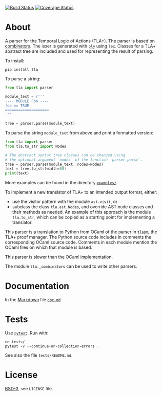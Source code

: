 [![Build Status][build_img]][travis]
[![Coverage Status][coverage]][coveralls]


About
=====

A parser for the Temporal Logic of Actions (TLA+). The parser is based on
[combinators](https://en.wikipedia.org/wiki/Parser_combinator).
The lexer is generated with [`ply`](https://pypi.org/project/ply)
using `lex`. Classes for a TLA+ abstract tree are included and used for
representing the result of parsing.

To install:

```
pip install tla
```

To parse a string:

```python
from tla import parser

module_text = r'''
---- MODULE Foo ----
foo == TRUE
====================
'''

tree = parser.parse(module_text)
```


To parse the string `module_text` from above and print a formatted version:

```python
from tla import parser
from tla.to_str import Nodes

# The abstract syntax tree classes can be changed using
# the optional argument `nodes` of the function `parser.parse`.
tree = parser.parse(module_text, nodes=Nodes)
text = tree.to_str(width=80)
print(text)
```

More examples can be found in the directory [`examples/`](
    https://github.com/tlaplus/tla_python/blob/main/examples/)

To implement a new translator of TLA+ to an intended output format, either:
- use the visitor pattern with the module `ast.visit`, or
- subclass the class `tla.ast.Nodes`, and override AST node classes
  and their methods as needed. An example of this approach is the module
  `tla.to_str`, which can be copied as a starting point for implementing
  a translator.


This parser is a translation to Python from OCaml of the parser in
[`tlapm`](https://github.com/tlaplus/tlapm/), the TLA+ proof manager.
The Python source code includes in comments the corresponding OCaml source code.
Comments in each module mention the OCaml files on which that module is based.

This parser is slower than the OCaml implementation.

The module `tla._combinators` can be used to write other parsers.


Documentation
=============

In the [Markdown](https://en.wikipedia.org/wiki/Markdown) file
[`doc.md`](https://github.com/tlaplus/tla_python/blob/main/doc.md)


Tests
=====

Use [`pytest`](https://pypi.org/project/pytest). Run with:

```shell
cd tests/
pytest -v --continue-on-collection-errors .
```

See also the file `tests/README.md`.


License
=======
[BSD-3](https://opensource.org/licenses/BSD-3-Clause), see `LICENSE` file.


[build_img]: https://travis-ci.org/tlaplus/tla_python.svg?branch=main
[travis]: https://travis-ci.org/tlaplus/tla_python
[coverage]: https://coveralls.io/repos/tlaplus/tla_python/badge.svg?branch=main
[coveralls]: https://coveralls.io/r/tlaplus/tla_python?branch=main

